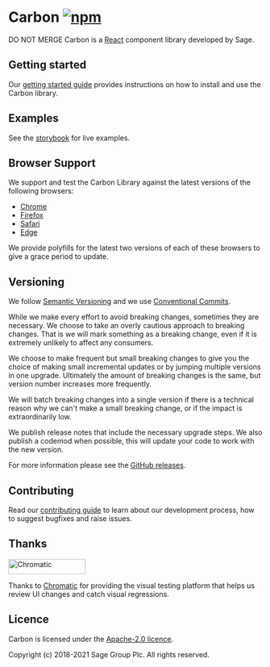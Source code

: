 # Carbon [![npm](https://img.shields.io/npm/v/carbon-react.svg)](https://www.npmjs.com/package/carbon-react)
DO NOT MERGE
Carbon is a [React](https://facebook.github.io/react/) component library developed by Sage.

## Getting started

Our [getting started guide](docs/getting-started.stories.mdx) provides instructions on how to install and use the Carbon library.

## Examples

See the [storybook](https://carbon.sage.com/) for live examples.

## Browser Support

We support and test the Carbon Library against the latest versions of the following browsers:

- [Chrome](https://www.google.com/chrome/)
- [Firefox](https://www.mozilla.org/firefox/)
- [Safari](https://www.apple.com/safari/)
- [Edge](https://www.microsoft.com/windows/microsoft-edge)

We provide polyfills for the latest two versions of each of these browsers to give a grace period to update.

## Versioning

We follow [Semantic Versioning](https://semver.org/) and we use [Conventional Commits](https://www.conventionalcommits.org/en/v1.0.0/).

While we make every effort to avoid breaking changes, sometimes they are necessary. We choose to take an overly cautious
approach to breaking changes. That is we will mark something as a breaking change, even if it is extremely unlikely to affect any consumers.

We choose to make frequent but small breaking changes to give you the choice of making small incremental updates or by jumping multiple versions
in one upgrade. Ultimately the amount of breaking changes is the same, but version number increases more frequently.

We will batch breaking changes into a single version if there is a technical reason why we can't make a small breaking change, or if the impact is extraordinarily low.

We publish release notes that include the necessary upgrade steps. We also publish a codemod when possible, this will update your code to work with the new version.

For more information please see the [GitHub releases](https://github.com/Sage/carbon).

## Contributing

Read our [contributing guide](CONTRIBUTING.md) to learn about our development process, how to suggest bugfixes and raise issues.

## Thanks

<a href="https://www.chromatic.com/"><img src="https://user-images.githubusercontent.com/321738/84662277-e3db4f80-af1b-11ea-88f5-91d67a5e59f6.png" width="153" height="30" alt="Chromatic" /></a>

Thanks to [Chromatic](https://www.chromatic.com/) for providing the visual testing platform that helps us review UI changes and catch visual regressions.

## Licence

Carbon is licensed under the [Apache-2.0 licence](LICENSE).

Copyright (c) 2018-2021 Sage Group Plc. All rights reserved.
